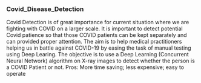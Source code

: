 ### Covid_Disease_Detection

Covid Detection is of great importance for current situation where we are fighting with COVID on a larger scale.
It is important to detect potential Covid patience so that those COVID patients can be kept separately and can provided proper attention.
The aim is to help medical practitioners helping us in battle against COVID-19 by easing the task of manual testing using Deep Learing.
The objective is to use a Deep Learning (Concurrent Neural Network) algorithm on X-ray images to detect whether the person is a COVID Patient or not.
Pros: More time saving; less expensive; easy to operate
